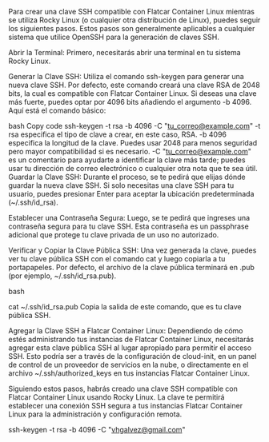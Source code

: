 Para crear una clave SSH compatible con Flatcar Container Linux mientras se utiliza Rocky Linux (o cualquier otra distribución de Linux), puedes seguir los siguientes pasos. Estos pasos son generalmente aplicables a cualquier sistema que utilice OpenSSH para la generación de claves SSH.

Abrir la Terminal: Primero, necesitarás abrir una terminal en tu sistema Rocky Linux.

Generar la Clave SSH: Utiliza el comando ssh-keygen para generar una nueva clave SSH. Por defecto, este comando creará una clave RSA de 2048 bits, la cual es compatible con Flatcar Container Linux. Si deseas una clave más fuerte, puedes optar por 4096 bits añadiendo el argumento -b 4096. Aquí está el comando básico:

bash
Copy code
ssh-keygen -t rsa -b 4096 -C "tu_correo@example.com"
-t rsa especifica el tipo de clave a crear, en este caso, RSA.
-b 4096 especifica la longitud de la clave. Puedes usar 2048 para menos seguridad pero mayor compatibilidad si es necesario.
-C "tu_correo@example.com" es un comentario para ayudarte a identificar la clave más tarde; puedes usar tu dirección de correo electrónico o cualquier otra nota que te sea útil.
Guardar la Clave SSH: Durante el proceso, se te pedirá que elijas dónde guardar la nueva clave SSH. Si solo necesitas una clave SSH para tu usuario, puedes presionar Enter para aceptar la ubicación predeterminada (~/.ssh/id_rsa).

Establecer una Contraseña Segura: Luego, se te pedirá que ingreses una contraseña segura para tu clave SSH. Esta contraseña es un passphrase adicional que protege tu clave privada de un uso no autorizado.

Verificar y Copiar la Clave Pública SSH: Una vez generada la clave, puedes ver tu clave pública SSH con el comando cat y luego copiarla a tu portapapeles. Por defecto, el archivo de la clave pública terminará en .pub (por ejemplo, ~/.ssh/id_rsa.pub).

bash

cat ~/.ssh/id_rsa.pub
Copia la salida de este comando, que es tu clave pública SSH.

Agregar la Clave SSH a Flatcar Container Linux: Dependiendo de cómo estés administrando tus instancias de Flatcar Container Linux, necesitarás agregar esta clave pública SSH al lugar apropiado para permitir el acceso SSH. Esto podría ser a través de la configuración de cloud-init, en un panel de control de un proveedor de servicios en la nube, o directamente en el archivo ~/.ssh/authorized_keys en tus instancias Flatcar Container Linux.

Siguiendo estos pasos, habrás creado una clave SSH compatible con Flatcar Container Linux usando Rocky Linux. La clave te permitirá establecer una conexión SSH segura a tus instancias Flatcar Container Linux para la administración y configuración remota.


ssh-keygen -t rsa -b 4096 -C "vhgalvez@gmail.com"
